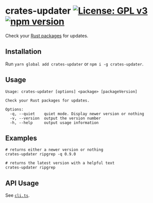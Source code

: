 # crates-updater [![License: GPL v3](https://img.shields.io/badge/License-GPLv3-blue.svg)](https://www.gnu.org/licenses/gpl-3.0) [![npm version](https://img.shields.io/npm/v/crates-updater.svg?style=flat)](https://www.npmjs.com/package/crates-updater)

Check your [Rust packages](https://crates.io) for updates.

## Installation

Run `yarn global add crates-updater` or `npm i -g crates-updater`.

## Usage

```
Usage: crates-updater [options] <package> [packageVersion]

Check your Rust packages for updates.

Options:
  -q, --quiet    quiet mode. Display newer version or nothing
  -v, --version  output the version number
  -h, --help     output usage information
```

## Examples

```shell
# returns either a newer version or nothing
crates-updater ripgrep -q 0.9.0

# returns the latest version with a helpful text
crates-updater ripgrep
```

## API Usage

See [`cli.ts`](./src/cli.ts).

